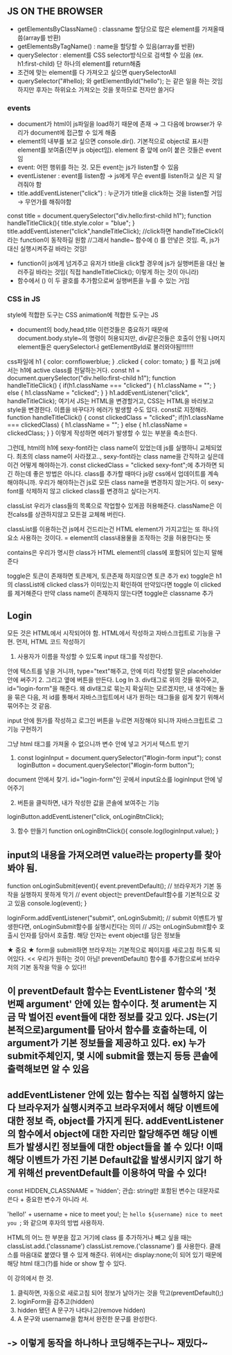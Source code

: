 ## JS ON THE BROWSER
- getElementsByClassName() : classname 할당으로 많은 element를 가져올때 씀(array를 반환)
- getElementsByTagName() : name을 할당할 수 있음(array를 반환)
- querySelector : element를 CSS selector방식으로 검색할 수 있음 (ex. h1:first-child)
단 하나의 element를 return해줌
- 조건에 맞는 element를 다 가져오고 싶으면 querySelectorAll
- querySelector("#hello); 와 getElementById("hello"); 는 같은 일을 하는 것임
하지만 후자는 하위요소 가져오는 것을 못하므로 전자만 쓸거다

### events
- document가 html이 js파일을 load하기 때문에 존재 → 그 다음에 browser가 우리가 document에 접근할 수 있게 해줌
- element의 내부를 보고 싶으면 console.dir(). 기본적으로 object로 표시한 element를 보여줌(전부 js object임). element 중 앞에 on이 붙은 것들은 event임
- event: 어떤 행위를 하는 것. 모든 event는 js가 listen할 수 있음
- eventListener : event를 listen함 → js에게 무슨 event를 listen하고 싶은 지 알려줘야 함
- title.addEventListener("click") : 누군가가 title을 click하는 것을 listen할 거임 → 무언가를 해줘야함

const title = document.querySelector("div.hello:first-child h1");
function handleTitleClick(){
title.style.color = "blue";
}
title.addEventListener("click",handleTitleClick);
//click하면 handleTitleClick이라는 function이 동작하길 원함
//그래서 handle~ 함수에 () 를 안넣은 것임. 즉, js가 대신 실행시켜주길 바라는 것임!

- function이 js에게 넘겨주고 유저가 title을 click할 경우에 js가 실행버튼을 대신 눌러주길 바라는 것임( 직접 handleTitleClick(); 이렇게 하는 것이 아니라)
- 함수에서 () 이 두 괄호를 추가함으로써 실행버튼을 누를 수 있는 거임

### CSS in JS
style에 적합한 도구는 CSS
animation에 적합한 도구는 JS

- document의 body,head,title 이런것들은 중요하기 때문에 document.body.style~의 명령이 허용되지만, div같은것들은 호출이 안됨
나머지 element들은 querySelector나 getElementById로 불러와야됨!!!!!!!

css파일에
h1 {
color: cornflowerblue;
}
.clicked {
color: tomato;
}
를 적고
js에서는 h1에 active class를 전달하는거다.
const h1 = document.querySelector("div.hello:first-child h1");
function handleTitleClick() {
if(h1.className === "clicked") {
h1.className = "";
} else {
h1.className = "clicked";
}
}
h1.addEventListener("click", handleTitleClick);
여기서 JS는 HTML을 변경할거고, CSS는 HTML을 바라보고 style을 변경한다.
이름을 바꾸다가 에러가 발생할 수도 있다. const로 지정해라.
function handleTitleClick() {
const clickedClass = "clicked";
if(h1.className === clickedClass) {
h1.className = "";
} else {
h1.className = clickedClass;
}
}
이렇게 작성하면 에러가 발생할 수 있는 부분을 축소한다.

그런데, html의 h1에 sexy-font라는 class name이 있었는데 js를 실행하니 교체되었다.
최초의 class name이 사라졌고.., sexy-font라는 class name을 간직하고 싶은데 이건 어떻게 해야하는가.
const clickedClass = "clicked sexy-font";에 추가하면 되긴 하는데 좋은 방법은 아니다. class를 추가할 때마다 js랑 css에서 업데이트를 계속 해야하니까.
우리가 해야하는건 js로 모든 class name을 변경하지 않는거다. 이 sexy-font를 삭제하지 않고 clicked class를 변경하고 싶다는거지.

classList 우리가 class들의 목록으로 작업할수 있게끔 허용해준다.
className은 이전calss를 상관하지않고 모든걸 교체해 버린다.

classList를 이용하는건
js에서 건드리는건 HTML element가 가지고있는 또 하나의 요소 사용하는 것이다.
= element의 class내용물을 조작하는 것을 허용한다는 뜻

contains은 우리가 명시한 class가 HTML element의 class에 포함되어 있는지 말해준다

toggle은 토큰이 존재하면 토큰제거, 토큰존재 하지않으면 토큰 추가
ex) toggle은 h1의 classList에 clicked class가 이미있는지 확인하여 만약있다면 toggle 이 clicked를 제거해준다 만약 class name이 존재하지 않는다면 toggle은 classname 추가

## Login
모든 것은 HTML에서 시작되어야 함. HTML에서 작성하고 자바스크립트로 기능을 구현.
먼저, HTML 코드 작성하기
1. 사용자가 이름을 작성할 수 있도록 input 태그를 작성한다.

안에 텍스트를 넣을 거니까, type="text"해주고, 안에 미리 작성할 말은 placeholder 안에 써주기
2. 그리고 옆에 버튼을 만든다.
Log In
3. div태그로 위의 것들 묶어주고, id="login-form"을 해준다.
왜 div태그로 묶는지 확실히는 모르겠지만, 내 생각에는 둘을 묶은 다음, 저 id를 통해서
자바스크립트에서 내가 원하는 태그들을 쉽게 찾기 위해서 묶어주는 것 같음.

input 안에 뭔가를 작성하고 로그인 버튼을 누르면 저장해야 되니까
자바스크립트로 그 기능 구현하기

그냥 html 태그를 가져올 수 없으니까 변수 안에 넣고 거기서 텍스트 받기

1. const loginInput = document.querySelector("#login-form input");
const loginButton = document.querySelector("#login-form button");

document 안에서 찾기. id="login-form"인 곳에서 input요소를 loginInput 안에 넣어주기

2. 버튼을 클릭하면, 내가 작성한 값을 콘솔에 보여주는 기능

loginButton.addEventListener("click, onLoginBtnClick);

3. 함수 만들기
function onLoginBtnClick(){
console.log(loginInput.value);
}

input의 내용을 가져오려면 value라는 property를 찾아봐야 됨.
---
function onLoginSubmit(event){
event.preventDefault(); // 브라우저가 기본 동작을 실행하지 못하게 막기 
// event object는 preventDefault함수를 기본적으로 갖고 있음
console.log(event);
}

loginForm.addEventListener("submit", onLoginSubmit); // submit 이벤트가 발생한다면, onLoginSubmit함수를 실행시킨다는 의미 // JS는 onLoginSubmit함수 호출시 인자를 담아서 호출함. 해당 인자는 event object를 담은 정보들

★ 중요 ★
form을 submit하면 브라우저는 기본적으로 페이지를 새로고침 하도록 되어있다. << 우리가 원하는 것이 아님!
preventDefault() 함수를 추가함으로써 브라우저의 기본 동작을 막을 수 있다!!

이 preventDefault 함수는 EventListener 함수의 '첫 번째 argument' 안에 있는 함수이다. 첫 arument는 지금 막 벌어진 event들에 대한 정보를 갖고 있다.
JS는(기본적으로)argument를 담아서 함수를 호출하는데, 이 argument가 기본 정보들을 제공하고 있다. ex) 누가 submit주체인지, 몇 시에 submit을 했는지 등등 콘솔에 출력해보면 알 수 있음
---
addEventListener 안에 있는 함수는 직접 실행하지 않는다
브라우저가 실행시켜주고
브라우저에서 해당 이벤트에 대한 정보 즉, object를 가지게 된다.
addEventListener의 함수에서 object에 대한 자리만 할당해주면
해당 이벤트가 발생시킨 정보들에 대한 object들을 볼 수 있다!
이때 해당 이벤트가 가진 기본 Default값을 발생시키지 않기 하게 위해선 preventDefault를 이용하여 막을 수 있다!
---
const HIDDEN_CLASSNAME = 'hidden';
관습: string만 포함된 변수는 대문자로 쓴다 + 중요한 변수가 아니라 서.

'hello!' + username + nice to meet you!; 는
`hello ${username} nice to meet you `; 와 같으며 후자의 방법 사용하자.

HTML의 어느 한 부분을 잡고 거기에 class 를 추가하거나 빼고 싶을 때는
classList.add.('classname')
classList.remove.('classname') 를 사용한다. 클래스를 마음대로 붙였다 뗄 수 있게 해준다. 위에서는 display:none;이 되어 있기 때문에 해당 html 태그(?)를 hide or show 할 수 있다.

이 강의에서 한 것.
1. 클릭하면, 자동으로 새로고침 되어 정보가 날아가는 것을 막고(preventDefault();)
2. loginForm을 감추고(hidden)
3. hidden 됐던 A 문구가 나타나고(remove hidden)
4. A 문구와 username을 합쳐서 완전한 문구를 완성한다.

-> 이렇게 동작을 하나하나 코딩해주는구나~ 재밌다~
---